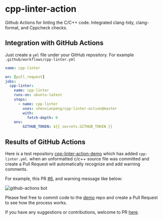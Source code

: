 # cpp-linter-action

Github Actions for linting the C/C++ code. Integrated clang-tidy, clang-format, and Cppcheck checks.

## Integration with GitHub Actions

Just create a `yml` file under your GitHub repository. For example `.github/workflows/cpp-linter.yml`

```yml
name: cpp-linter

on: [pull_request]
jobs:
  cpp-linter:
    name: cpp-linter
    runs-on: ubuntu-latest
    steps:
      - name: cpp-linter
        uses: shenxianpeng/cpp-linter-action@master
        with:
          fetch-depth: 0
    env:
        GITHUB_TOKEN: ${{ secrets.GITHUB_TOKEN }}
```

## Results of GitHub Actions

Here is a test repository [cpp-linter-action-demo](https://github.com/shenxianpeng/cpp-linter-action-demo) which has added `cpp-linter.yml`. when an unformatted c/c++ source file was committed and create a Pull Request will automatically recognize and add warning comments.

For example, this PR [#6](https://github.com/shenxianpeng/cpp-linter-action-demo/pull/6), and warning message like below:

![github-actions bot](https://github.com/shenxianpeng/cpp-linter-action-demo/blob/master/img/result.png?raw=true)

Please feel free to commit code to the [demo](https://github.com/shenxianpeng/cpp-linter-action-demo) repo and create a Pull Request to see how the process works.

If you have any suggestions or contributions, welcome to PR [here](https://github.com/shenxianpeng/cpp-linter-action).
